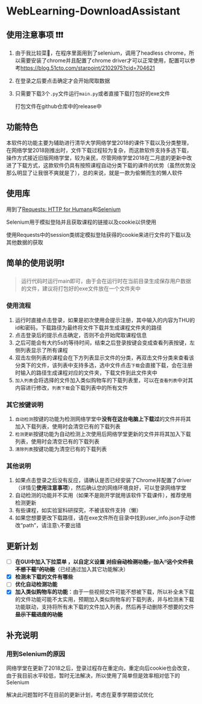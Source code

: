 # WebLearning-DownloadAssistant

## 使用注意事项 :exclamation::exclamation::exclamation:

1. 由于我比较菜:shit:，在程序里面用到了selenium，调用了headless chrome，所以需要安装了chrome并且配置了chrome driver才可以正常使用，配置可以参考<https://blog.51cto.com/starpoint/2102975?cid=704621>

2. 在登录之后要点击确定才会开始爬取数据

3. 只需要下载3个`.py`文件运行`main.py`或者直接下载打包好的exe文件

   打包文件在github仓库中的release中


## 功能特色

本软件的功能主要为辅助进行清华大学网络学堂2018的课件下载以及分类整理，在网络学堂2018刚推出时，文件下载过程较为复杂，而这款软件支持多选下载，操作方式接近旧版网络学堂，较为亲民，尽管网络学堂2018在二月底的更新中改进了下载方式，这款软件仍具有按照课程自动分类下载的课件的优势（虽然优势没那么明显了让我很不爽就是了），总的来说，就是一款为偷懒而生的懒人软件

## 使用库

用到了[Requests: HTTP for Humans](http://www.python-requests.org/en/latest/)和[Selenium](https://www.seleniumhq.org/docs/)

Selenium用于模拟登陆并且获取课程的链接以及cookie以供使用

使用Requests中的session类绑定模拟登陆获得的cookie来进行文件的下载以及其他数据的获取

## 简单的使用说明:exclamation:

> 运行代码时运行main即可，由于会在运行时在当前目录生成保存用户数据的文件，建议将打包好的exe文件放在一个文件夹中

### 使用流程

1. 运行时直接点击登录，如果是初次使用会提示注册，其中输入的内容为THU的id和密码，下载路径为最终将文件下载并生成课程文件夹的路径
2. 点击登录后的提示点击确定，否则不会开始爬取课程信息
3. 之后可能会有大约5s的等待时间，结束之后登录按键会变成查看列表按键，左侧列表显示了所有课程
4. 双击左侧列表的课程会在下方列表显示文件的分类，再双击文件分类来查看该分类下的文件，该列表中支持多选，选中文件点击`下载`会直接下载，会在注册时输入的路径生成课程对应的文件夹，下载文件到此文件夹中
5. `加入列表`会将选择的文件加入类似购物车的下载列表里，可以在`查看列表`中对其内容进行修改，`列表下载`会下载列表中的所有文件

### 其它按键说明

1. `自动检测`按键的功能为检测网络学堂中**没有在这台电脑上下载过**的文件并将其加入下载列表，使用时会清空已有的下载列表
2. `检测更新`按键功能为自动检测上次使用后网络学堂更新的文件并将其加入下载列表，使用时会清空已有的下载列表
3. `清除列表`按键功能为清空已有的下载列表

### 其他说明

1. 如果点击登录之后没有反应，请确认是否已经安装了Chrome并配置了driver（详情见**使用注意事项**），然后确认您的网络环境良好，可以登录网络学堂
2. 自动检测的功能并不实用（如果不是刚开学就用该软件下载课件），推荐使用检测更新
3. 有些课程，如实验室科研探究，不被该软件支持（懒）
4. 如果您想要更改下载路径，请在exe文件所在目录中找到user_info.json手动修改“path”，请注意`\`不要出错

## 更新计划

- [ ] **在GUI中加入下拉菜单 ，以自定义设置**
  ~~**对应自动检测功能，加入“这个文件我不想下载”的功能**~~（已经通过加入其它功能解决）
- [x] **检测未下载的文件有哪些**
- [ ] **优化自动检测功能**
- [x] **加入类似购物车的功能**：由于一些视频文件可能不想被下载，所以补全未下载的文件功能可能不太实用，预期加入类似购物车的下载列表，并与检测未下载功能联动，支持将所有未下载的文件加入列表，然后再手动删除不想要的文件
  ~~**显示下载进度的功能**~~

## 补充说明

### 用到Selenium的原因

网络学堂在更新了2018之后，登录过程存在重定向，重定向后cookie也会改变，由于我目前水平较低，暂时无法解决，所以使用了简单但是效率相对低下的Selenium

解决此问题暂时不在目前的更新计划，考虑在夏季学期尝试优化
